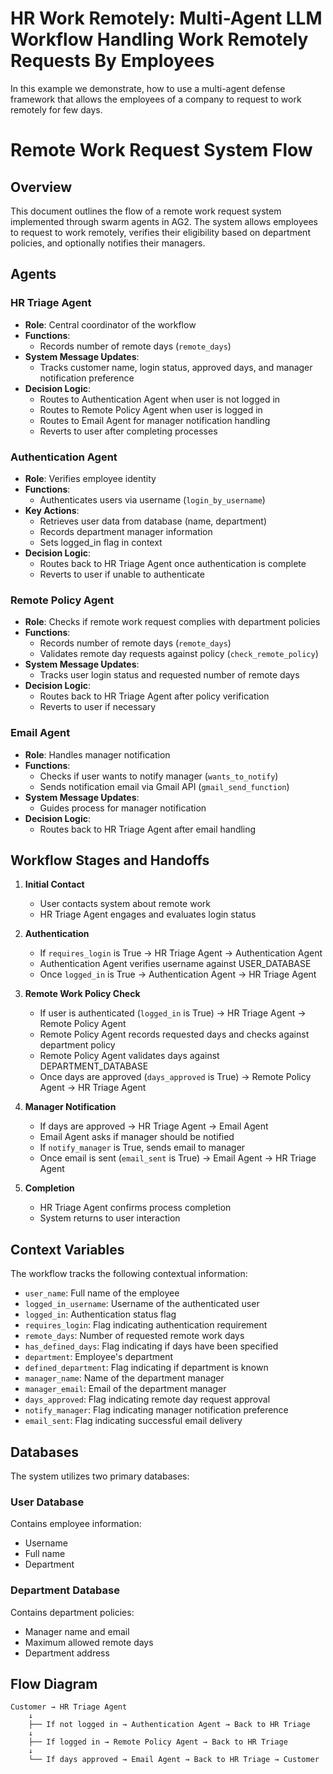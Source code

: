 # HR Work Remotely: Multi-Agent LLM Workflow Handling Work Remotely Requests By Employees

In this example we demonstrate, how to use a multi-agent defense framework that allows the employees of a company to request to work remotely for few days.

# Remote Work Request System Flow

## Overview
This document outlines the flow of a remote work request system implemented through swarm agents in AG2. The system allows employees to request to work remotely, verifies their eligibility based on department policies, and optionally notifies their managers.

## Agents

### HR Triage Agent
- **Role**: Central coordinator of the workflow
- **Functions**: 
  - Records number of remote days (`remote_days`)
- **System Message Updates**:
  - Tracks customer name, login status, approved days, and manager notification preference
- **Decision Logic**:
  - Routes to Authentication Agent when user is not logged in
  - Routes to Remote Policy Agent when user is logged in
  - Routes to Email Agent for manager notification handling
  - Reverts to user after completing processes

### Authentication Agent
- **Role**: Verifies employee identity
- **Functions**:
  - Authenticates users via username (`login_by_username`)
- **Key Actions**:
  - Retrieves user data from database (name, department)
  - Records department manager information
  - Sets logged_in flag in context
- **Decision Logic**:
  - Routes back to HR Triage Agent once authentication is complete
  - Reverts to user if unable to authenticate

### Remote Policy Agent
- **Role**: Checks if remote work request complies with department policies
- **Functions**:
  - Records number of remote days (`remote_days`)
  - Validates remote day requests against policy (`check_remote_policy`)
- **System Message Updates**:
  - Tracks user login status and requested number of remote days
- **Decision Logic**:
  - Routes back to HR Triage Agent after policy verification
  - Reverts to user if necessary

### Email Agent
- **Role**: Handles manager notification
- **Functions**:
  - Checks if user wants to notify manager (`wants_to_notify`)
  - Sends notification email via Gmail API (`gmail_send_function`)
- **System Message Updates**:
  - Guides process for manager notification
- **Decision Logic**:
  - Routes back to HR Triage Agent after email handling

## Workflow Stages and Handoffs

1. **Initial Contact**
   - User contacts system about remote work
   - HR Triage Agent engages and evaluates login status

2. **Authentication**
   - If `requires_login` is True → HR Triage Agent → Authentication Agent
   - Authentication Agent verifies username against USER_DATABASE
   - Once `logged_in` is True → Authentication Agent → HR Triage Agent

3. **Remote Work Policy Check**
   - If user is authenticated (`logged_in` is True) → HR Triage Agent → Remote Policy Agent
   - Remote Policy Agent records requested days and checks against department policy
   - Remote Policy Agent validates days against DEPARTMENT_DATABASE
   - Once days are approved (`days_approved` is True) → Remote Policy Agent → HR Triage Agent

4. **Manager Notification**
   - If days are approved → HR Triage Agent → Email Agent
   - Email Agent asks if manager should be notified
   - If `notify_manager` is True, sends email to manager
   - Once email is sent (`email_sent` is True) → Email Agent → HR Triage Agent

5. **Completion**
   - HR Triage Agent confirms process completion
   - System returns to user interaction

## Context Variables

The workflow tracks the following contextual information:
- `user_name`: Full name of the employee
- `logged_in_username`: Username of the authenticated user
- `logged_in`: Authentication status flag
- `requires_login`: Flag indicating authentication requirement
- `remote_days`: Number of requested remote work days
- `has_defined_days`: Flag indicating if days have been specified
- `department`: Employee's department
- `defined_department`: Flag indicating if department is known
- `manager_name`: Name of the department manager
- `manager_email`: Email of the department manager
- `days_approved`: Flag indicating remote day request approval
- `notify_manager`: Flag indicating manager notification preference
- `email_sent`: Flag indicating successful email delivery

## Databases

The system utilizes two primary databases:

### User Database
Contains employee information:
- Username
- Full name
- Department

### Department Database
Contains department policies:
- Manager name and email
- Maximum allowed remote days
- Department address

## Flow Diagram

```
Customer → HR Triage Agent
    ↓
    ├── If not logged in → Authentication Agent → Back to HR Triage
    ↓
    ├── If logged in → Remote Policy Agent → Back to HR Triage
    ↓
    └── If days approved → Email Agent → Back to HR Triage → Customer
```